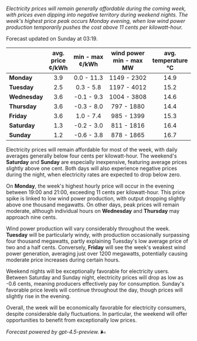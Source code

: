 *Electricity prices will remain generally affordable during the coming week, with prices even dipping into negative territory during weekend nights. The week's highest price peak occurs Monday evening, when low wind power production temporarily pushes the cost above 11 cents per kilowatt-hour.*

Forecast updated on Sunday at 03:19.

|              | avg.<br>price<br>¢/kWh | min - max<br>¢/kWh | wind power<br>min - max<br>MW | avg.<br>temperature<br>°C |
|:-------------|:----------------:|:----------------:|:-------------:|:-------------:|
| **Monday**      |       3.9        |     0.0 - 11.3     |     1149 - 2302     |      14.9      |
| **Tuesday**     |       2.5        |     0.3 - 5.8      |     1197 - 4012     |      15.2      |
| **Wednesday**   |       3.6        |    -0.1 - 9.3      |     1004 - 3808     |      14.6      |
| **Thursday**    |       3.6        |    -0.3 - 8.0      |      797 - 1880     |      14.4      |
| **Friday**      |       3.6        |     1.0 - 7.4      |      985 - 1399     |      15.3      |
| **Saturday**    |       1.3        |    -0.2 - 3.0      |      811 - 1816     |      16.4      |
| **Sunday**      |       1.2        |    -0.6 - 3.8      |      878 - 1865     |      16.7      |

Electricity prices will remain affordable for most of the week, with daily averages generally below four cents per kilowatt-hour. The weekend's **Saturday** and **Sunday** are especially inexpensive, featuring average prices slightly above one cent. Both days will also experience negative prices during the night, when electricity rates are expected to drop below zero.

On **Monday**, the week's highest hourly price will occur in the evening between 19:00 and 21:00, exceeding 11 cents per kilowatt-hour. This price spike is linked to low wind power production, with output dropping slightly above one thousand megawatts. On other days, peak prices will remain moderate, although individual hours on **Wednesday** and **Thursday** may approach nine cents.

Wind power production will vary considerably throughout the week. **Tuesday** will be particularly windy, with production occasionally surpassing four thousand megawatts, partly explaining Tuesday's low average price of two and a half cents. Conversely, **Friday** will see the week's weakest wind power generation, averaging just over 1200 megawatts, potentially causing moderate price increases during certain hours.

Weekend nights will be exceptionally favorable for electricity users. Between Saturday and Sunday night, electricity prices will drop as low as -0.6 cents, meaning producers effectively pay for consumption. Sunday's favorable price levels will continue throughout the day, though prices will slightly rise in the evening.

Overall, the week will be economically favorable for electricity consumers, despite considerable daily fluctuations. In particular, the weekend will offer opportunities to benefit from exceptionally low prices.

*Forecast powered by gpt-4.5-preview.* 🌬️
